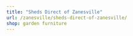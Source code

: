 ```yaml
---
title: "Sheds Direct of Zanesville"
url: /zanesville/sheds-direct-of-zanesville/
shop: garden furniture
---
```


